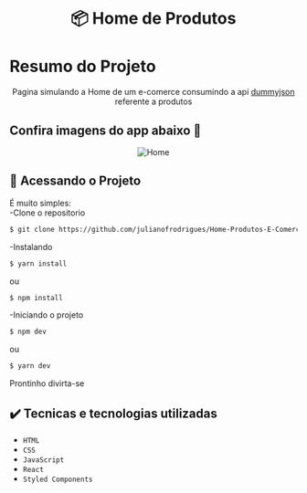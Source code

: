<h1 align="center">📦 Home de Produtos</h1>

# Resumo do Projeto
<p align="center">Pagina simulando a Home de um e-comerce consumindo a api <a href='https://dummyjson.com/docs/products'>dummyjson</a> referente a produtos</p>

## Confira imagens do app abaixo 🛒

<p align="center">
<img src="https://i.imgur.com/xLBFBbp.png" alt="Home" />
</P>


## 📁 Acessando o Projeto
É muito simples:<br>
-Clone o repositorio
```bash
$ git clone https://github.com/julianofrodrigues/Home-Produtos-E-Comerce.git
```
-Instalando
```bash
$ yarn install
```
ou
```bash
$ npm install
```
-Iniciando o projeto
```bash
$ npm dev
```
ou
```bash
$ yarn dev
```
Prontinho divirta-se

## ✔️ Tecnicas e tecnologias utilizadas

- ``HTML``
- ``CSS``
- ``JavaScript``
- ``React``
- ``Styled Components``
    



